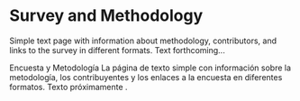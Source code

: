 # Survey and Methodology

Simple text page with information about methodology, contributors, and links to the survey in different formats. Text forthcoming...

Encuesta y Metodología
La página de texto simple con información sobre la metodología, los contribuyentes y los enlaces a la encuesta en diferentes formatos. Texto próximamente .
